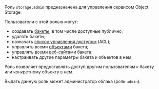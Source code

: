 Роль `storage.admin` предназначена для управления сервисом Object Storage.

Пользователи с этой ролью могут:
* создавать [бакеты](../../storage/concepts/bucket.md), в том числе доступные публично;
* удалять бакеты;
* назначать [список управления доступом](../../storage/concepts/acl.md) (ACL);
* управлять всеми [объектами](../../storage/concepts/object.md) бакета;
* управлять всеми [веб-сайтами](../../storage/concepts/hosting.md) бакета;
* настраивать другие параметры бакета и объектов в нем.

Роль позволяет предоставлять доступ другим пользователям к бакету или конкретному объекту в нем.

Выдать данную роль может администратор облака (роль `admin`).